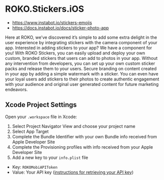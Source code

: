 # ROKO.Stickers.iOS
  - https://www.instabot.io/stickers-emojis
  - https://docs.instabot.io/docs/sticker-photo-app

Here at ROKO, we’ve discovered it’s simple to add some extra delight in the user experience by integrating stickers with the camera component of your app. Interested in adding stickers to your app? We have a component for you! With ROKO Stickers, you can easily upload and deploy your own custom, branded stickers that users can add to photos in your app. Without any intervention from developers, you can set up your own custom sticker packs and release them to your users. Secure branding on content created in your app by adding a simple watermark with a sticker. You can even have your loyal users add stickers to their photos to create authentic engagement with your audience and original user generated content for future marketing endeavors.


## Xcode Project Settings
Open your `.workspace` file in Xcode:

1. Select Project Navigator View and choose your project name
2. Select App Target
3. Complete the Bundle Identifier with your own Bundle info received from Apple Developer Site
4. Complete the Provisioning profiles with info received from your Apple Developer Site
5. Add a new key to your `info.plist` file
  - Key: `ROKOMobiAPIToken`
  - Value: Your API key ([instructions for retrieving your API key](https://docs.instabot.io/docs/web-basic-setup#section-1-get-your-instabot-api-key))
